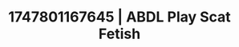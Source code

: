 ---
categories:
- Fantasy kink
- Sapphic desires
- Subtle dominance
- Hawk Tuah
- Lace and desire
image: /assets/images/1747801167645.jpg
layout: post
seo:
  description: Featured content with exclusive Scat Fetish, ABDL Play. HD images available.
  keywords: Scat Fetish, ABDL Play
  og_image: /assets/images/1747801167645.jpg
  schema_type: VisualArtwork
tags:
- ABDL Play
- Scat Fetish
- '#1747801167645'
title: 1747801167645 | ABDL Play Scat Fetish
---